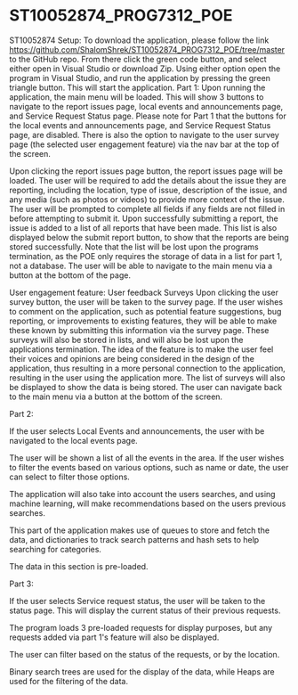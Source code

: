 # ST10052874_PROG7312_POE
ST10052874
Setup:
To download the application, please follow the link https://github.com/ShalomShrek/ST10052874_PROG7312_POE/tree/master to the GitHub repo. From there click the green code button, and select either open in Visual Studio or download Zip. Using either option open the program in Visual Studio, and run the application by pressing the green triangle button. This will start the application.
Part 1:
Upon running the application, the main menu will be loaded. This will show 3 buttons to navigate to the report issues page, local events and announcements page, and Service Request Status page. Please note for Part 1 that the buttons for the local events and announcements page, and Service Request Status page, are disabled. There is also the option to navigate to the user survey page (the selected user engagement feature) via the nav bar at the top of the screen.

Upon clicking the report issues page button, the report issues page will be loaded. The user will be required to add the details about the issue they are reporting, including the location, type of issue, description of the issue, and any media (such as photos or videos) to provide more context of the issue. The user will be prompted to complete all fields if any fields are not filled in before attempting to submit it. Upon successfully submitting a report, the issue is added to a list of all reports that have been made. This list is also displayed below the submit report button, to show that the reports are being stored successfully. Note that the list will be lost upon the programs termination, as the POE only requires the storage of data in a list for part 1, not a database. The user will be able to navigate to the main menu via a button at the bottom of the page.

User engagement feature: User feedback Surveys
Upon clicking the user survey button, the user will be taken to the survey page. If the user wishes to comment on the application, such as potential feature suggestions, bug reporting, or improvements to existing features, they will be able to make these known by submitting this information via the survey page. These surveys will also be stored in lists, and will also be lost upon the applications termination. The idea of the feature is to make the user feel their voices and opinions are being considered in the design of the application, thus resulting in a more personal connection to the application, resulting in the user using the application more. The list of surveys will also be displayed to show the data is being stored. The user can navigate back to the main menu via a button at the bottom of the screen.

Part 2:

If the user selects Local Events and announcements, the user with be navigated to the local events page.

The user will be shown a list of all the events in the area. If the user wishes to filter the events based on various options, such as name or date, the user can select to filter those options.

The application will also take into account the users searches, and using machine learning, will make recommendations based on the users previous searches.

This part of the application makes use of queues to store and fetch the data, and dictionaries to track search patterns and hash sets to help searching for categories.

The data in this section is pre-loaded.

Part 3:

If the user selects Service request status, the user will be taken to the status page. This will display the current status of their previous requests. 

The program loads 3 pre-loaded requests for display purposes, but any requests added via part 1's feature will also be displayed.

The user can filter based on the status of the requests, or by the location.

Binary search trees are used for the display of the data, while Heaps are used for the filtering of the data.
